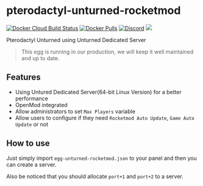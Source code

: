 # pterodactyl-unturned-rocketmod
[![Docker Cloud Build Status](https://img.shields.io/docker/cloud/build/griffindor30/unturned-egg-rocketmod.svg?style=flat)](https://hub.docker.com/r/griffindor30/unturned-egg-rocketmod)
[![Docker Pulls](https://img.shields.io/docker/pulls/griffindor30/unturned-egg-rocketmod.svg?style=flat)](https://hub.docker.com/r/griffindor30/unturned-egg-rocketmod)
[![Discord](https://img.shields.io/discord/587497033712140288)](https://discord.gg/7Xrqx2T)
![](https://img.shields.io/badge/status-prod-informational)

Pterodactyl Unturned using Unturned Dedicated Server

> This egg is running in our production, we will keep it well maintained and up to date.
## Features
- Using Untured Dedicated Server(64-bit Linux Version) for a better performance
- OpenMod integrated
- Allow administrators to set `Max Players` variable
- Allow users to configure if they need `Rocketmod Auto Update`, `Game Auto Update` or not

## How to use
Just simply import `egg-unturned-rocketmod.json` to your panel and then you can create a server.

Also be noticed that you should allocate `port+1` and `port+2` to a server.

